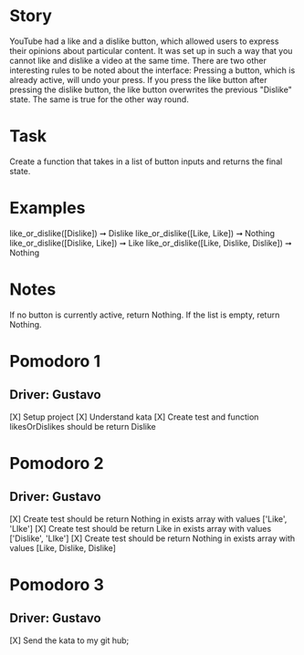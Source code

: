 # Story

YouTube had a like and a dislike button, which allowed users to express their opinions about particular content. It was set up in such a way that you cannot like and dislike a video at the same time. There are two other interesting rules to be noted about the interface: Pressing a button, which is already active, will undo your press. If you press the like button after pressing the dislike button, the like button overwrites the previous "Dislike" state. The same is true for the other way round.

# Task

Create a function that takes in a list of button inputs and returns the final state.

# Examples

like_or_dislike([Dislike]) ➞ Dislike
like_or_dislike([Like, Like]) ➞ Nothing
like_or_dislike([Dislike, Like]) ➞ Like
like_or_dislike([Like, Dislike, Dislike]) ➞ Nothing

# Notes

If no button is currently active, return Nothing.
If the list is empty, return Nothing.

# Pomodoro 1

## Driver: Gustavo

[X] Setup project
[X] Understand kata
[X] Create test and function likesOrDislikes should be return Dislike

# Pomodoro 2

## Driver: Gustavo

[X] Create test should be return Nothing in exists array with values ['Like', 'LIke']
[X] Create test should be return Like in exists array with values ['Dislike', 'LIke']
[X] Create test should be return Nothing in exists array with values [Like, Dislike, Dislike]

# Pomodoro 3

## Driver: Gustavo

[X] Send the kata to my git hub;
